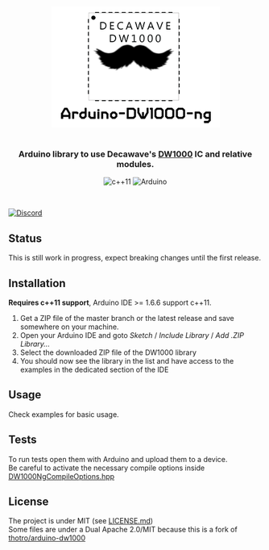 <br/>
<div align="center">
  <img src="img/logo.png">
</div>
<br/>
<div align="center">

### Arduino library to use Decawave's [DW1000](https://www.decawave.com/product/dw1000-radio-ic/) IC and relative modules.

![c++11](https://img.shields.io/badge/C%2B%2B-11-brightgreen.svg?&style=for-the-badge)
![Arduino](https://img.shields.io/badge/Arduino-%3E%3D1.6.6-blue.svg?&style=for-the-badge)
</div>
<br/>

[![Discord](https://img.shields.io/badge/Discord-Arduino%20DW1000Ng-7289da.svg?&style=for-the-badge&logo=discord&link=https://discord.gg/8KTKDwH&link=https://discord.gg/8KTKDwH)](https://discord.gg/8KTKDwH)

Status
------------
This is still work in progress, expect breaking changes until the first release.

Installation
------------
**Requires c++11 support**, Arduino IDE >= 1.6.6 support c++11.

 1. Get a ZIP file of the master branch or the latest release and save somewhere on your machine.
 2. Open your Arduino IDE and goto _Sketch_ / _Include Library_ / _Add .ZIP Library..._
 3. Select the downloaded ZIP file of the DW1000 library
 4. You should now see the library in the list and have access to the examples in the dedicated section of the IDE

Usage
-----
Check examples for basic usage.

Tests
-----
To run tests open them with Arduino and upload them to a device. <br />
Be careful to activate the necessary compile options inside [DW1000NgCompileOptions.hpp](https://github.com/F-Army/arduino-dw1000Ng/blob/master/src/DW1000NgCompileOptions.hpp)

License
-------
The project is under MIT (see [LICENSE.md](https://github.com/F-Army/arduino-dw1000Ng/blob/master/LICENSE.md)) <br />
Some files are under a Dual Apache 2.0/MIT because this is a fork of [thotro/arduino-dw1000](https://github.com/thotro/arduino-dw1000)
